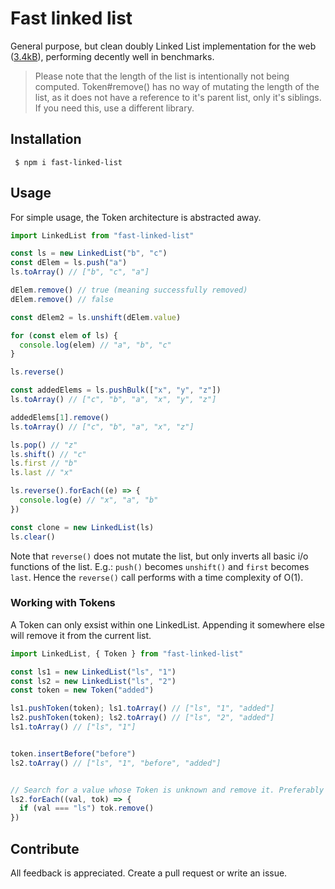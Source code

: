 # Fast linked list

General purpose, but clean doubly Linked List implementation for the web ([3.4kB](https://bundlephobia.com/package/fast-linked-list)), performing decently well in benchmarks.

> Please note that the length of the list is intentionally not being computed. Token#remove() has no way of mutating the length of the list, as it does not have a reference to it's parent list, only it's siblings. If you need this, use a different library.

## Installation

```shell
 $ npm i fast-linked-list
```

## Usage

For simple usage, the Token architecture is abstracted away.

```ts
import LinkedList from "fast-linked-list"

const ls = new LinkedList("b", "c")
const dElem = ls.push("a")
ls.toArray() // ["b", "c", "a"]

dElem.remove() // true (meaning successfully removed)
dElem.remove() // false

const dElem2 = ls.unshift(dElem.value)

for (const elem of ls) {
  console.log(elem) // "a", "b", "c"
}

ls.reverse()

const addedElems = ls.pushBulk(["x", "y", "z"])
ls.toArray() // ["c", "b", "a", "x", "y", "z"]

addedElems[1].remove()
ls.toArray() // ["c", "b", "a", "x", "z"]

ls.pop() // "z"
ls.shift() // "c"
ls.first // "b"
ls.last // "x"

ls.reverse().forEach((e) => {
  console.log(e) // "x", "a", "b"
})

const clone = new LinkedList(ls)
ls.clear()
```

Note that `reverse()` does not mutate the list, but only inverts all basic i/o functions of the list. E.g.: `push()` becomes `unshift()` and `first` becomes `last`. Hence the `reverse()` call performs with a time complexity of O(1).

### Working with Tokens

A Token can only exsist within one LinkedList. Appending it somewhere else will remove it from the current list.

```ts
import LinkedList, { Token } from "fast-linked-list"

const ls1 = new LinkedList("ls", "1")
const ls2 = new LinkedList("ls", "2")
const token = new Token("added")

ls1.pushToken(token); ls1.toArray() // ["ls", "1", "added"]
ls2.pushToken(token); ls2.toArray() // ["ls", "2", "added"]
ls1.toArray() // ["ls", "1"]


token.insertBefore("before")
ls2.toArray() // ["ls", "1", "before", "added"] 


// Search for a value whose Token is unknown and remove it. Preferably keep a reference to the token if you plan to remove it (as this is O(n)).
ls2.forEach((val, tok) => {
  if (val === "ls") tok.remove()
})
```

## Contribute

All feedback is appreciated. Create a pull request or write an issue.
